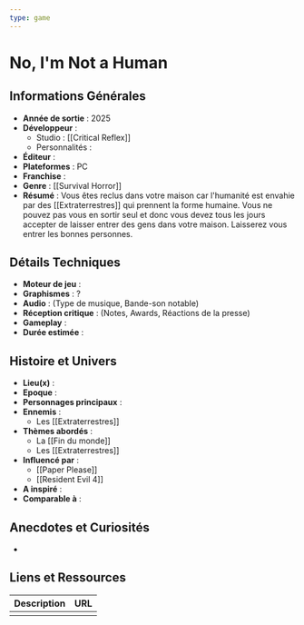 ```yaml
---
type: game
---
```


# No, I'm Not a Human

## Informations Générales

- **Année de sortie** : 2025
- **Développeur** : 
	- Studio : [[Critical Reflex]]
	- Personnalités : 
- **Éditeur** : 
- **Plateformes** : PC
- **Franchise** : 
- **Genre** : [[Survival Horror]]
- **Résumé** : Vous êtes reclus dans votre maison car l'humanité est envahie par des [[Extraterrestres]] qui prennent la forme humaine. Vous ne pouvez pas vous en sortir seul et donc vous devez tous les jours accepter de laisser entrer des gens dans votre maison. Laisserez vous entrer les bonnes personnes.

## Détails Techniques
- **Moteur de jeu** : 
- **Graphismes** : ?
- **Audio** : (Type de musique, Bande-son notable)
- **Réception critique** : (Notes, Awards, Réactions de la presse)
- **Gameplay** :
- **Durée estimée** : 

## Histoire et Univers
- **Lieu(x)** : 
- **Epoque** : 
- **Personnages principaux** : 
- **Ennemis** :
	- Les [[Extraterrestres]]
- **Thèmes abordés** : 
	- La [[Fin du monde]]
	- Les [[Extraterrestres]]
- **Influencé par** : 
	- [[Paper Please]]
	- [[Resident Evil 4]]
- **A inspiré** : 
- **Comparable à** :
## Anecdotes et Curiosités
- 
## Liens et Ressources

| Description | URL |
| ----------- | --- |
|             |     |
